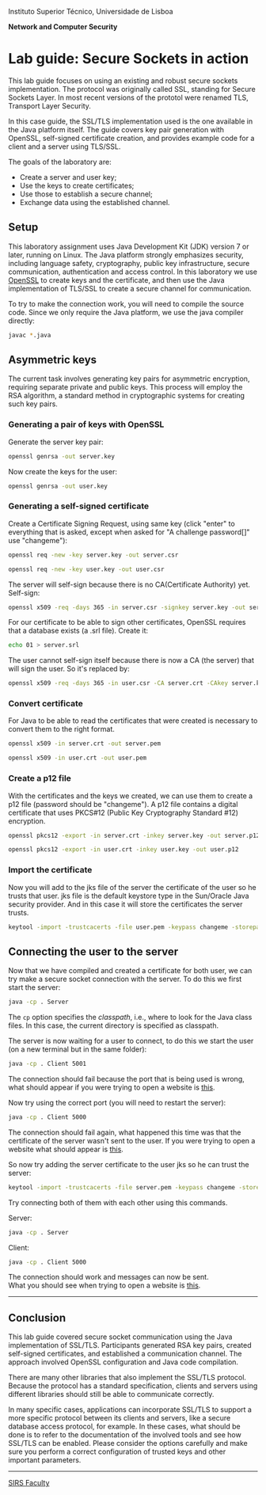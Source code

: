 Instituto Superior Técnico, Universidade de Lisboa

**Network and Computer Security**

# Lab guide: Secure Sockets in action

This lab guide focuses on using an existing and robust secure sockets implementation.
The protocol was originally called SSL, standing for Secure Sockets Layer.
In most recent versions of the prototol were renamed TLS, Transport Layer Security.

In this case guide, the SSL/TLS implementation used is the one available in the Java platform itself.
The guide covers key pair generation with OpenSSL, self-signed certificate creation, and provides example code for a client and a server using TLS/SSL.

The goals of the laboratory are:

- Create a server and user key;
- Use the keys to create certificates;
- Use those to establish a secure channel;
- Exchange data using the established channel.

## Setup

This laboratory assignment uses Java Development Kit (JDK) version 7 or later, running on Linux.
The Java platform strongly emphasizes security, including language safety, cryptography, public key infrastructure, secure communication, authentication and access control.
In this laboratory we use [OpenSSL](https://www.openssl.org/) to create keys and the certificate, and then use the Java implementation of TLS/SSL to create a secure channel for communication.

To try to make the connection work, you will need to compile the source code.
Since we only require the Java platform, we use the java compiler directly:

```sh
javac *.java
```

## Asymmetric keys

The current task involves generating key pairs for asymmetric encryption, requiring separate private and public keys. This process will employ the RSA algorithm, a standard method in cryptographic systems for creating such key pairs.

### Generating a pair of keys with OpenSSL

Generate the server key pair:

```sh
openssl genrsa -out server.key
```

Now create the keys for the user:

```sh
openssl genrsa -out user.key
```

### Generating a self-signed certificate

Create a Certificate Signing Request, using same key (click "enter" to everything that is asked, except when asked for "A challenge password[]" use "changeme"):

```sh
openssl req -new -key server.key -out server.csr
```

```sh
openssl req -new -key user.key -out user.csr
```

The server will self-sign because there is no CA(Certificate Authority) yet.
Self-sign:

```sh
openssl x509 -req -days 365 -in server.csr -signkey server.key -out server.crt
```

For our certificate to be able to sign other certificates, OpenSSL requires that a database exists (a .srl file). Create it:

```sh
echo 01 > server.srl
```

The user cannot self-sign itself because there is now a CA (the server) that will sign the user.
So it's replaced by:

```sh
openssl x509 -req -days 365 -in user.csr -CA server.crt -CAkey server.key -out user.crt
```

### Convert certificate

For Java to be able to read the certificates that were created is necessary to convert them to the right format.

```sh
openssl x509 -in server.crt -out server.pem
```

```sh
openssl x509 -in user.crt -out user.pem
```

### Create a p12 file

With the certificates and the keys we created, we can use them to create a p12 file (password should be "changeme").
A p12 file contains a digital certificate that uses PKCS#12 (Public Key Cryptography Standard #12) encryption.

```sh
openssl pkcs12 -export -in server.crt -inkey server.key -out server.p12
```

```sh
openssl pkcs12 -export -in user.crt -inkey user.key -out user.p12
```

### Import the certificate

Now you will add to the jks file of the server the certificate of the user so he trusts that user.
jks file is the default keystore type in the Sun/Oracle Java security provider. And in this case it will store the certificates the server trusts.

```sh
keytool -import -trustcacerts -file user.pem -keypass changeme -storepass changeme -keystore servertruststore.jks
```

## Connecting the user to the server

Now that we have compiled and created a certificate for both user, we can try make a secure socket connection with the server.
To do this we first start the server:

```sh
java -cp . Server
```

The `cp` option specifies the *classpath*, i.e., where to look for the Java class files.
In this case, the current directory is specified as classpath.

The server is now waiting for a user to connect, to do this we start the user (on a new terminal but in the same folder):

```sh
java -cp . Client 5001
```

The connection should fail because the port that is being used is wrong, what should appear if you were trying to open a website is [this](https://wrong.host.badssl.com/).

Now try using the correct port (you will need to restart the server):

```sh
java -cp . Client 5000
```

The connection should fail again, what happened this time was that the certificate of the server wasn't sent to the user.
If you were trying to open a website what should appear is [this](https://untrusted-root.badssl.com/).

So now try adding the server certificate to the user jks so he can trust the server:

```sh
keytool -import -trustcacerts -file server.pem -keypass changeme -storepass changeme -keystore usertruststore.jks
```

Try connecting both of them with each other using this commands.

Server:

```sh
java -cp . Server
```

Client:

```sh
java -cp . Client 5000
```

The connection should work and messages can now be sent.  
What you should see when trying to open a website is [this](https://https-everywhere.badssl.com/).

----

## Conclusion

This lab guide covered secure socket communication using the Java implementation of SSL/TLS.
Participants generated RSA key pairs, created self-signed certificates, and established a communication channel.
The approach involved OpenSSL configuration and Java code compilation.

There are many other libraries that also implement the SSL/TLS protocol.
Because the protocol has a standard specification, clients and servers using different libraries should still be able to communicate correctly.

In many specific cases, applications can incorporate SSL/TLS to support a more specific protocol between its clients and servers, like a secure database access protocol, for example.
In these cases, what should be done is to refer to the documentation of the involved tools and see how SSL/TLS can be enabled.
Please consider the options carefully and make sure you perform a correct configuration of trusted keys and other important parameters.

----

[SIRS Faculty](mailto:meic-sirs@disciplinas.tecnico.ulisboa.pt)
